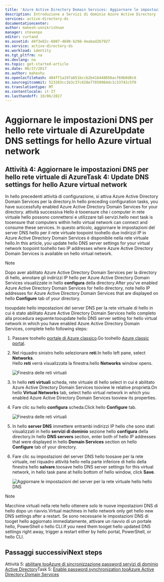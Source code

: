 ```yaml
---
title: 'Azure Active Directory Domain Services: Aggiornare le impostazioni DNS per hello rete virtuale di Azure | Documenti Microsoft'
description: Introduzione a Servizi di dominio Azure Active Directory
services: active-directory-ds
documentationcenter: 
author: mahesh-unnikrishnan
manager: stevenpo
editor: curtand
ms.assetid: d4f3e82c-6807-4690-b298-4eabad2b7927
ms.service: active-directory-ds
ms.workload: identity
ms.tgt_pltfrm: na
ms.devlang: na
ms.topic: get-started-article
ms.date: 06/27/2017
ms.author: maheshu
ms.openlocfilehash: 484ff1a197a651bccb2b416448056acf69b0d8c6
ms.sourcegitcommit: 523283cc1b3c37c428e77850964dc1c33742c5f0
ms.translationtype: MT
ms.contentlocale: it-IT
ms.lasthandoff: 10/06/2017
---
```

# <a name="update-dns-settings-for-hello-azure-virtual-network"></a><span data-ttu-id="47319-103">Aggiornare le impostazioni DNS per hello rete virtuale di Azure</span><span class="sxs-lookup"><span data-stu-id="47319-103">Update DNS settings for hello Azure virtual network</span></span>
## <a name="task-4-update-dns-settings-for-hello-azure-virtual-network"></a><span data-ttu-id="47319-104">Attività 4: Aggiornare le impostazioni DNS per hello rete virtuale di Azure</span><span class="sxs-lookup"><span data-stu-id="47319-104">Task 4: Update DNS settings for hello Azure virtual network</span></span>
<span data-ttu-id="47319-105">In hello precedenti attività di configurazione, si attiva Azure Active Directory Domain Services per la directory.</span><span class="sxs-lookup"><span data-stu-id="47319-105">In hello preceding configuration tasks, you have successfully enabled Azure Active Directory Domain Services for your directory.</span></span> <span data-ttu-id="47319-106">attività successiva Hello è tooensure che i computer in rete virtuale hello possono connettersi e utilizzare tali servizi.</span><span class="sxs-lookup"><span data-stu-id="47319-106">hello next task is tooensure that computers within hello virtual network can connect and consume these services.</span></span> <span data-ttu-id="47319-107">In questo articolo, aggiornare le impostazioni del server DNS hello per il rete virtuale toopoint toohello due indirizzi IP in Azure Active Directory Domain Services è disponibile nella rete virtuale hello.</span><span class="sxs-lookup"><span data-stu-id="47319-107">In this article, you update hello DNS server settings for your virtual network toopoint toohello two IP addresses where Azure Active Directory Domain Services is available on hello virtual network.</span></span>

> [!NOTE]
> <span data-ttu-id="47319-108">Dopo aver abilitato Azure Active Directory Domain Services per la directory di hello, annotare gli indirizzi IP hello per Azure Active Directory Domain Services visualizzate in hello **configura** della directory.</span><span class="sxs-lookup"><span data-stu-id="47319-108">After you've enabled Azure Active Directory Domain Services for hello directory, note hello IP addresses for Azure Active Directory Domain Services that are displayed on hello **Configure** tab of your directory.</span></span>
>
>

<span data-ttu-id="47319-109">tooupdate hello impostazioni del server DNS per la rete virtuale di hello in cui è stato abilitato Azure Active Directory Domain Services hello completo alla procedura seguente:</span><span class="sxs-lookup"><span data-stu-id="47319-109">tooupdate hello DNS server setting for hello virtual network in which you have enabled Azure Active Directory Domain Services, complete hello following steps:</span></span>

1. <span data-ttu-id="47319-110">Passare toohello [portale di Azure classico](https://manage.windowsazure.com).</span><span class="sxs-lookup"><span data-stu-id="47319-110">Go toohello [Azure classic portal](https://manage.windowsazure.com).</span></span>
2. <span data-ttu-id="47319-111">Nel riquadro sinistro hello selezionare **reti**.</span><span class="sxs-lookup"><span data-stu-id="47319-111">In hello left pane, select **Networks**.</span></span>  
    <span data-ttu-id="47319-112">Hello **reti** verrà visualizzata la finestra.</span><span class="sxs-lookup"><span data-stu-id="47319-112">hello **Networks** window opens.</span></span>

    ![Finestra delle reti virtuali](./media/active-directory-domain-services-getting-started/virtual-network-select.png)
3. <span data-ttu-id="47319-114">In hello **reti virtuali** scheda, rete virtuale di hello select in cui è abilitato Azure Active Directory Domain Services tooview le relative proprietà.</span><span class="sxs-lookup"><span data-stu-id="47319-114">On hello **Virtual Networks** tab, select hello virtual network in which you enabled Azure Active Directory Domain Services tooview its properties.</span></span>
4. <span data-ttu-id="47319-115">Fare clic su hello **configura** scheda.</span><span class="sxs-lookup"><span data-stu-id="47319-115">Click hello **Configure** tab.</span></span>

    ![Finestra delle reti virtuali](./media/active-directory-domain-services-getting-started/virtual-network-configure-tab.png)
5. <span data-ttu-id="47319-117">In hello **server DNS** immettere entrambi indirizzi IP hello che sono stati visualizzati in hello **servizi di dominio** sezione hello **configura** della directory.</span><span class="sxs-lookup"><span data-stu-id="47319-117">In hello **DNS servers** section, enter both of hello IP addresses that were displayed in hello **Domain Services** section on hello **Configure** tab of your directory.</span></span>
6. <span data-ttu-id="47319-118">Fare clic su impostazioni del server DNS hello toosave per la rete virtuale, nel riquadro attività hello nella parte inferiore di hello della finestra hello **salvare**.</span><span class="sxs-lookup"><span data-stu-id="47319-118">toosave hello DNS server settings for this virtual network, in hello task pane at hello bottom of hello window, click **Save**.</span></span>

   ![Aggiornare le impostazioni del server per la rete virtuale hello hello DNS](./media/active-directory-domain-services-getting-started/update-dns.png)

> [!NOTE]
>  <span data-ttu-id="47319-120">Macchine virtuali nella rete hello ottenere solo le nuove impostazioni DNS di hello dopo un riavvio.</span><span class="sxs-lookup"><span data-stu-id="47319-120">Virtual machines in hello network only get hello new DNS settings after a restart.</span></span> <span data-ttu-id="47319-121">Se sono necessarie le impostazioni DNS di tooget hello aggiornato immediatamente, attivare un riavvio di un portale hello, PowerShell o hello CLI.</span><span class="sxs-lookup"><span data-stu-id="47319-121">If you need them tooget hello updated DNS settings right away, trigger a restart either by hello portal, PowerShell, or hello CLI.</span></span>
>
>

## <a name="next-steps"></a><span data-ttu-id="47319-122">Passaggi successivi</span><span class="sxs-lookup"><span data-stu-id="47319-122">Next steps</span></span>
<span data-ttu-id="47319-123">Attività 5: [abilitare tooAzure di sincronizzazione password servizi di dominio Active Directory](active-directory-ds-getting-started-password-sync.md)</span><span class="sxs-lookup"><span data-stu-id="47319-123">Task 5: [Enable password synchronization tooAzure Active Directory Domain Services](active-directory-ds-getting-started-password-sync.md)</span></span>
